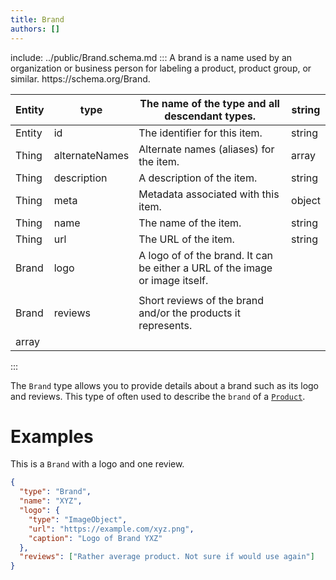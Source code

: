 ```yaml
---
title: Brand
authors: []
---
```


include: ../public/Brand.schema.md
:::
A brand is a name used by an organization or business person for labeling a product, product group, or similar. https&#x3A;//schema.org/Brand.

| Entity | type           | The name of the type and all descendant types.                               | string |
| ------ | -------------- | ---------------------------------------------------------------------------- | ------ |
| Entity | id             | The identifier for this item.                                                | string |
| Thing  | alternateNames | Alternate names (aliases) for the item.                                      | array  |
| Thing  | description    | A description of the item.                                                   | string |
| Thing  | meta           | Metadata associated with this item.                                          | object |
| Thing  | name           | The name of the item.                                                        | string |
| Thing  | url            | The URL of the item.                                                         | string |
| Brand  | logo           | A logo of of the brand. It can be either a URL of the image or image itself. |        |
|        |                |                                                                              |        |
| Brand  | reviews        | Short reviews of the brand and/or the products it represents.                |        |
| array  |                |                                                                              |        |

:::

The `Brand` type allows you to provide details about a brand such as its logo and reviews. This type of often used to describe the `brand` of a [`Product`](/Product).

# Examples

This is a `Brand` with a logo and one review.

```json
{
  "type": "Brand",
  "name": "XYZ",
  "logo": {
    "type": "ImageObject",
    "url": "https://example.com/xyz.png",
    "caption": "Logo of Brand YXZ"
  },
  "reviews": ["Rather average product. Not sure if would use again"]
}
```
